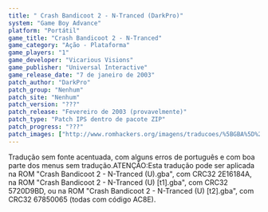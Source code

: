 ```yaml
---
title: " Crash Bandicoot 2 - N-Tranced (DarkPro)"
system: "Game Boy Advance"
platform: "Portátil"
game_title: "Crash Bandicoot 2 - N-Tranced"
game_category: "Ação - Plataforma"
game_players: "1"
game_developer: "Vicarious Visions"
game_publisher: "Universal Interactive"
game_release_date: "7 de janeiro de 2003"
patch_author: "DarkPro"
patch_group: "Nenhum"
patch_site: "Nenhum"
patch_version: "???"
patch_release: "Fevereiro de 2003 (provavelmente)"
patch_type: "Patch IPS dentro de pacote ZIP"
patch_progress: "???"
patch_images: ["http://www.romhackers.org/imagens/traducoes/%5BGBA%5D%20Crash%20Bandicoot%202%20-%20N-Tranced%20-%20DarkPro%20-%201.png","http://www.romhackers.org/imagens/traducoes/%5BGBA%5D%20Crash%20Bandicoot%202%20-%20N-Tranced%20-%20DarkPro%20-%202.png","http://www.romhackers.org/imagens/traducoes/%5BGBA%5D%20Crash%20Bandicoot%202%20-%20N-Tranced%20-%20DarkPro%20-%203.png"]
---
```

Tradução sem fonte acentuada, com alguns erros de português e com boa parte dos menus sem tradução.ATENÇÃO:Esta tradução pode ser aplicada na ROM "Crash Bandicoot 2 - N-Tranced (U).gba", com CRC32 2E16184A, na ROM "Crash Bandicoot 2 - N-Tranced (U) [t1].gba", com CRC32 5720D9BD, ou na ROM "Crash Bandicoot 2 - N-Tranced (U) [t2].gba", com CRC32 67850065 (todas com código AC8E).